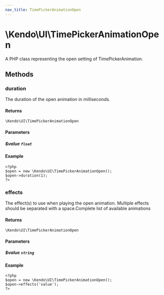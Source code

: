 ```yaml
---
nav_title: TimePickerAnimationOpen
---
```


# \Kendo\UI\TimePickerAnimationOpen

A PHP class representing the open setting of TimePickerAnimation.


## Methods

### duration
The duration of the open animation in milliseconds.

#### Returns
`\Kendo\UI\TimePickerAnimationOpen`

#### Parameters

##### $value `float`



#### Example 
    <?php
    $open = new \Kendo\UI\TimePickerAnimationOpen();
    $open->duration(1);
    ?>

### effects
The effect(s) to use when playing the open animation. Multiple effects should be separated with a space.Complete list of available animations

#### Returns
`\Kendo\UI\TimePickerAnimationOpen`

#### Parameters

##### $value `string`



#### Example 
    <?php
    $open = new \Kendo\UI\TimePickerAnimationOpen();
    $open->effects('value');
    ?>

